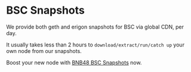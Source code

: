# BSC Snapshots

We provide both geth and erigon snapshots for BSC via global CDN, per day.

It usually takes less than 2 hours to `download/extract/run/catch up` your own node from our snapshots.

Boost your new node with [BNB48 BSC Snapshots](https://github.com/BNB48Club/bsc-snapshots) now.&#x20;
